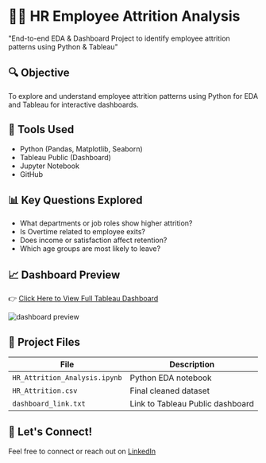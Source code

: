 # 🧑‍💼 HR Employee Attrition Analysis
"End-to-end EDA &amp; Dashboard Project to identify employee attrition patterns using Python &amp; Tableau"

## 🔍 Objective
To explore and understand employee attrition patterns using Python for EDA and Tableau for interactive dashboards.

## 📁 Tools Used
- Python (Pandas, Matplotlib, Seaborn)
- Tableau Public (Dashboard)
- Jupyter Notebook
- GitHub

## 📊 Key Questions Explored
- What departments or job roles show higher attrition?
- Is Overtime related to employee exits?
- Does income or satisfaction affect retention?
- Which age groups are most likely to leave?

## 📈 Dashboard Preview
👉 [Click Here to View Full Tableau Dashboard](https://public.tableau.com/views/HRAnalytics_17538869170200/Whayareemplyeeleaving?:language=en-US&publish=yes&:sid=&:redirect=auth&:display_count=n&:origin=viz_share_link)

![dashboard preview](images/dashboard_preview.png)

## 📑 Project Files
| File | Description |
|------|-------------|
| `HR_Attrition_Analysis.ipynb` | Python EDA notebook |
| `HR_Attrition.csv` | Final cleaned dataset |
| `dashboard_link.txt` | Link to Tableau Public dashboard |

## 🤝 Let's Connect!
Feel free to connect or reach out on [LinkedIn](https://www.linkedin.com/in/YOUR-USERNAME)  
